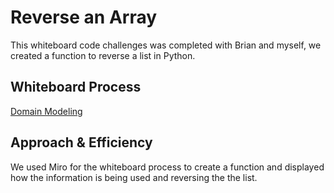 # Reverse an Array

This whiteboard code challenges was completed with Brian and myself, we created a function to reverse a list in Python.

## Whiteboard Process
[Domain Modeling](python_01.png)

## Approach & Efficiency
We used Miro for the whiteboard process to create a function and displayed how the information is being used and reversing the the list.

